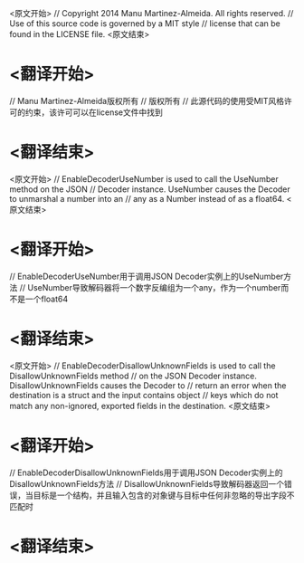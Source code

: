 
<原文开始>
// Copyright 2014 Manu Martinez-Almeida. All rights reserved.
// Use of this source code is governed by a MIT style
// license that can be found in the LICENSE file.
<原文结束>

# <翻译开始>
// Manu Martinez-Almeida版权所有
// 版权所有
// 此源代码的使用受MIT风格许可的约束，该许可可以在license文件中找到
# <翻译结束>


<原文开始>
// EnableDecoderUseNumber is used to call the UseNumber method on the JSON
// Decoder instance. UseNumber causes the Decoder to unmarshal a number into an
// any as a Number instead of as a float64.
<原文结束>

# <翻译开始>
// EnableDecoderUseNumber用于调用JSON Decoder实例上的UseNumber方法
// UseNumber导致解码器将一个数字反编组为一个any，作为一个number而不是一个float64
# <翻译结束>


<原文开始>
// EnableDecoderDisallowUnknownFields is used to call the DisallowUnknownFields method
// on the JSON Decoder instance. DisallowUnknownFields causes the Decoder to
// return an error when the destination is a struct and the input contains object
// keys which do not match any non-ignored, exported fields in the destination.
<原文结束>

# <翻译开始>
// EnableDecoderDisallowUnknownFields用于调用JSON Decoder实例上的DisallowUnknownFields方法
// DisallowUnknownFields导致解码器返回一个错误，当目标是一个结构，并且输入包含的对象键与目标中任何非忽略的导出字段不匹配时
# <翻译结束>


